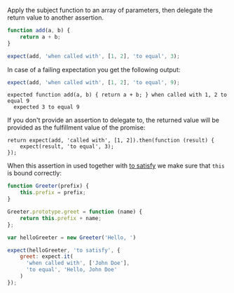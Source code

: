 Apply the subject function to an array of parameters, then delegate the return value to another assertion.

```js
function add(a, b) {
    return a + b;
}

expect(add, 'when called with', [1, 2], 'to equal', 3);
```

In case of a failing expectation you get the following output:

```js
expect(add, 'when called with', [1, 2], 'to equal', 9);
```

```output
expected function add(a, b) { return a + b; } when called with 1, 2 to equal 9
  expected 3 to equal 9
```

If you don't provide an assertion to delegate to, the returned value will be
provided as the fulfillment value of the promise:

```js#async
return expect(add, 'called with', [1, 2]).then(function (result) {
    expect(result, 'to equal', 3);
});
```

When this assertion in used together with [to satisfy](/assertions/any/to-satisfy)
we make sure that `this` is bound correctly:

```js
function Greeter(prefix) {
    this.prefix = prefix;
}

Greeter.prototype.greet = function (name) {
    return this.prefix + name;
};

var helloGreeter = new Greeter('Hello, ')

expect(helloGreeter, 'to satisfy', {
    greet: expect.it(
      'when called with', ['John Doe'],
      'to equal', 'Hello, John Doe'
    )
});
```
